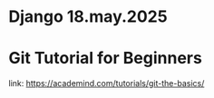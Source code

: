 # Django 18.may.2025


# Git Tutorial for Beginners 
link: https://academind.com/tutorials/git-the-basics/